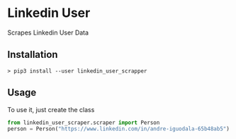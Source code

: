 # Linkedin User
Scrapes Linkedin User Data

## Installation
    > pip3 install --user linkedin_user_scrapper

## Usage
To use it, just create the class

```python
from linkedin_user_scraper.scraper import Person
person = Person("https://www.linkedin.com/in/andre-iguodala-65b48ab5")
```
    
    



